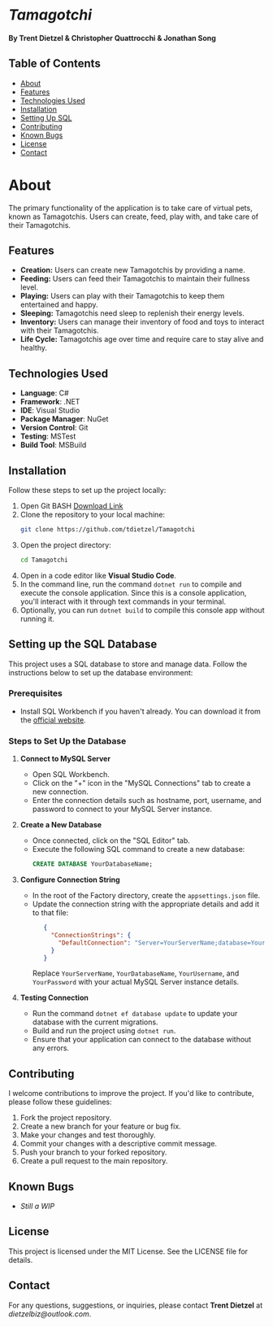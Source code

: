 # *Tamagotchi*
#### By Trent Dietzel & Christopher Quattrocchi & Jonathan Song

## Table of Contents
- [About](#about)
- [Features](#features)
- [Technologies Used](#technologies-used)
- [Installation](#installation)
- [Setting Up SQL](#setting-up-the-sql-database)
- [Contributing](#contributing)
- [Known Bugs](#known-bugs)
- [License](#license)
- [Contact](#contact)

# About

The primary functionality of the application is to take care of virtual pets, known as Tamagotchis. Users can create, feed, play with, and take care of their Tamagotchis.

## Features

- **Creation:** Users can create new Tamagotchis by providing a name.
- **Feeding:** Users can feed their Tamagotchis to maintain their fullness level.
- **Playing:** Users can play with their Tamagotchis to keep them entertained and happy.
- **Sleeping:** Tamagotchis need sleep to replenish their energy levels.
- **Inventory:** Users can manage their inventory of food and toys to interact with their Tamagotchis.
- **Life Cycle:** Tamagotchis age over time and require care to stay alive and healthy.

## Technologies Used
- **Language**: C#
- **Framework**: .NET
- **IDE**: Visual Studio
- **Package Manager**: NuGet
- **Version Control**: Git
- **Testing**: MSTest
- **Build Tool**: MSBuild

## Installation

Follow these steps to set up the project locally:
1. Open Git BASH [Download Link](https://gitforwindows.org/)
2. Clone the repository to your local machine:
   ```bash
   git clone https://github.com/tdietzel/Tamagotchi
   ```
3. Open the project directory:
   ```bash
   cd Tamagotchi
   ```
4. Open in a code editor like __Visual Studio Code__.
5. In the command line, run the command ``` dotnet run ``` to compile and execute the console application. Since this is a console application, you'll interact with it through text commands in your terminal.
6. Optionally, you can run ``` dotnet build ``` to compile this console app without running it.

## Setting up the SQL Database
This project uses a SQL database to store and manage data. Follow the instructions below to set up the database environment:

### Prerequisites
- Install SQL Workbench if you haven't already. You can download it from the [official website](https://www.mysql.com/products/workbench/).

### Steps to Set Up the Database
1. **Connect to MySQL Server**
   - Open SQL Workbench.
   - Click on the "+" icon in the "MySQL Connections" tab to create a new connection.
   - Enter the connection details such as hostname, port, username, and password to connect to your MySQL Server instance.

2. **Create a New Database**
   - Once connected, click on the "SQL Editor" tab.
   - Execute the following SQL command to create a new database:
     ```sql
     CREATE DATABASE YourDatabaseName;
     ```

3. **Configure Connection String**
   - In the root of the Factory directory, create the `appsettings.json` file.
   - Update the connection string with the appropriate details and add it to that file:
     ```json
        {
          "ConnectionStrings": {
            "DefaultConnection": "Server=YourServerName;database=YourDatabaseName;uid=YourUsername;pwd=YourPassword;"
          }
        }
     ```
     Replace `YourServerName`, `YourDatabaseName`, `YourUsername`, and `YourPassword` with your actual MySQL Server instance details.

4. **Testing Connection**
   - Run the command ``` dotnet ef database update ``` to update your database with the current migrations.
   - Build and run the project using ``` dotnet run ```.
   - Ensure that your application can connect to the database without any errors.

## Contributing

I welcome contributions to improve the project. If you'd like to contribute, please follow these guidelines:
1. Fork the project repository.
2. Create a new branch for your feature or bug fix.
3. Make your changes and test thoroughly.
4. Commit your changes with a descriptive commit message.
5. Push your branch to your forked repository.
6. Create a pull request to the main repository.

## Known Bugs

* _Still a WIP_

## License
This project is licensed under the MIT License. See the LICENSE file for details.

## Contact
For any questions, suggestions, or inquiries, please contact **Trent Dietzel** at _dietzelbiz@outlook.com_.
